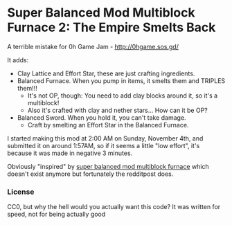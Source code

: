 Super Balanced Mod Multiblock Furnace 2: The Empire Smelts Back
===============================================================

A terrible mistake for 0h Game Jam - http://0hgame.sos.gd/

It adds:

* Clay Lattice and Effort Star, these are just crafting ingredients.
* Balanced Furnace. When you pump in items, it smelts them and TRIPLES them!!!
  * It's not OP, though: You need to add clay blocks around it, so it's a multiblock!
  * Also it's crafted with clay and nether stars... How can it be OP?
* Balanced Sword. When you hold it, you can't take damage.
  * Craft by smelting an Effort Star in the Balanced Furnace.

I started making this mod at 2:00 AM on Sunday, November 4th, and submitted it on around 1:57AM, so if it seems a little "low effort", it's because it was made in negative 3 minutes.

Obviously "inspired" by [super balanced mod multiblock furnace](https://www.reddit.com/r/feedthebeast/comments/4pf3z1/super_balanced_mod_multiblock_furnace_has_been/) which doesn't exist anymore but fortunately the redditpost does.

### License

CC0, but why the hell would you actually want this code? It was written for speed, not for being actually good
